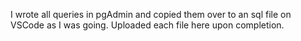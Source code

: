 I wrote all queries in pgAdmin and copied them over to an sql file on VSCode as I was going. Uploaded each file here upon completion.
